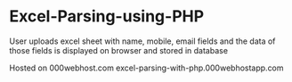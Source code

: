 # Excel-Parsing-using-PHP
User uploads excel sheet with name, mobile, email fields and the data of those fields is displayed on browser and stored in database

Hosted on 000webhost.com
excel-parsing-with-php.000webhostapp.com
